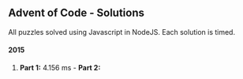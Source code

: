 ## Advent of Code - Solutions

All puzzles solved using Javascript in NodeJS.
Each solution is timed.

#### 2015
1. **Part 1:** 4.156 ms  -  **Part 2:** 